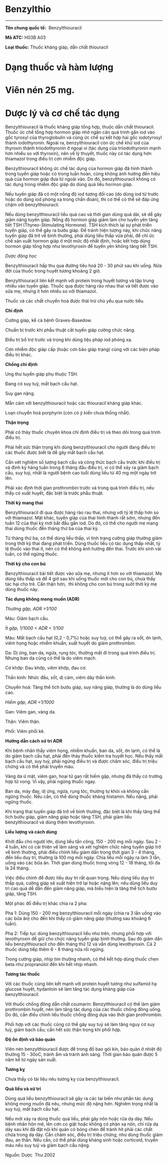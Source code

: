 # Benzylthio

---

**Tên chung quốc tế:**  Benzylthiouracil

**Mã ATC:** H03B A03

**Loại thuốc:** Thuốc kháng giáp, dẫn chất thiouracil

# Dạng thuốc và hàm lượng

# **Viên nén 25 mg.**

# Dược lý và cơ chế tác dụng

Benzylthiouracil là thuốc kháng giáp tổng hợp, thuộc dẫn chất thiouracil. Thuốc ức chế tổng hợp hormon giáp nhờ ngăn cản quá trình gắn iod vào gốc tyrosyl của thyroglobulin và cũng ức chế sự kết hợp hai gốc iodotyrosyl thành iodothyronin. Ngoài ra, benzylthiouracil còn ức chế khử iod của thyroxin thành triiodothyronin ở ngoại vi (tác dụng của triiodothyronin mạnh hơn nhiều so với thyroxin), nên về lý thuyết, thuốc này có tác dụng hơn thiamazol trong điều trị cơn nhiễm độc giáp.

Benzylthiouracil không ức chế tác dụng của hormon giáp đã hình thành trong tuyến giáp hoặc có trong tuần hoàn, cũng không ảnh hưởng đến hiệu quả của hormon giáp đưa từ ngoài vào. Do đó, benzylthiouracil không có tác dụng trong nhiễm độc giáp do dùng quá liều hormon giáp.

Nếu tuyến giáp đã có một nồng độ iod tương đối cao (do dùng iod từ trước hoặc do dùng iod phóng xạ trong chẩn đoán), thì cơ thể có thể sẽ đáp ứng chậm với benzylthiouracil.

Nếu dùng benzylthiouracil liều quá cao và thời gian dùng quá dài, sẽ dễ gây giảm năng tuyến giáp. Nồng độ hormon giáp giảm làm cho tuyến yên tăng tiết TSH (Thyreo-Stimulating Hormone). TSH kích thích lại sự phát triển tuyến giáp, có thể gây ra bướu giáp. Để tránh hiện tượng này, khi chức năng tuyến giáp đã trở về bình thường, phải dùng liều thấp vừa phải, để chỉ ức chế sản xuất hormon giáp ở một mức độ nhất định, hoặc kết hợp dùng hormon giáp tổng hợp như levothyroxin để tuyến yên không tăng tiết TSH.

_Dược động học_

Benzylthiouracil hấp thu qua đường tiêu hoá 20 - 30 phút sau khi uống. Nửa đời của thuốc trong huyết tương khoảng 2 giờ.

Benzylthiouracil liên kết mạnh với protein trong huyết tương và tập trung nhiều vào tuyến giáp. Thuốc qua được hàng rào nhau thai và tiết được vào sữa mẹ, nhưng ít hơn nhiều so với thiamazol.

Thuốc và các chất chuyển hoá được thải trừ chủ yếu qua nước tiểu.

**Chỉ định**

Cường giáp, kể cả bệnh Graves-Basedow.

Chuẩn bị trước khi phẫu thuật cắt tuyến giáp cường chức năng.

Điều trị bổ trợ trước và trong khi dùng liệu pháp iod phóng xạ.

Cơn nhiễm độc giáp cấp (hoặc cơn bão giáp trạng) cùng với các biện pháp điều trị khác.

**Chống chỉ định**

Ung thư tuyến giáp phụ thuộc TSH.

Đang có suy tuỷ, mất bạch cầu hạt.

Suy gan nặng.

Mẫn cảm với benzylthiouracil hoặc các thiouracil kháng giáp khác.

Loạn chuyển hoá porphyrin (còn có ý kiến chưa thống nhất).

**Thận trọng**

Phải có thày thuốc chuyên khoa chỉ định điều trị và theo dõi trong quá trình điều trị.

Phải hết sức thận trọng khi dùng benzylthiouracil cho người đang điều trị các thuốc được biết là dễ gây mất bạch cầu hạt.

Cần xét nghiệm số lượng bạch cầu và công thức bạch cầu trước khi điều trị và định kỳ hàng tuần trong 6 tháng đầu điều trị, vì có thể xảy ra giảm bạch cầu, suy tuỷ, nhất là người bệnh cao tuổi dùng liều từ 40 mg một ngày trở lên.

Phải xác định thời gian prothrombin trước và trong quá trình điều trị, nếu thấy có xuất huyết, đặc biệt là trước phẫu thuật.

**Thời kỳ mang thai**

Benzylthiouracil đi qua được hàng rào rau thai, nhưng với tỷ lệ thấp hơn so với thiamazol. Mặt khác, tuyến giáp của thai hình thành rất sớm, nhưng đến tuần 12 của thai kỳ mới bắt đầu gắn iod. Do đó, có thể cho người mẹ mang thai dùng thuốc đến tháng thứ ba của thai kỳ.

Từ tháng thứ ba, có thể dùng liều thấp, vì tình trạng cường giáp thường giảm trong thời kỳ thai đang phát triển. Dùng thuốc liều có tác dụng thấp nhất, tỷ lệ thuốc vào thai ít, nên có thể không ảnh hưởng đến thai. Trước khi sinh vài tuần, có thể ngừng thuốc.

**Thời kỳ cho con bú**

Benzylthiouracil bài tiết được vào sữa mẹ, nhưng ít hơn so với thiamazol. Mẹ dùng liều thấp và để 4 giờ sau khi uống thuốc mới cho con bú, chưa thấy tác hại cho trẻ. Cẩn thận hơn,  thì không cho con bú trong suốt thời kỳ mẹ dùng thuốc này.

**Tác dụng không mong muốn (ADR)**

_Thường gặp, ADR >1/100_

Máu: Giảm bạch cầu.

_Ít gặp, 1/1000 < ADR < 1/100_

Máu: Mất bạch cầu hạt (0,2 - 0,7%) hoặc suy tuỷ, có thể gây ra sốt, ớn lạnh, viêm họng hoặc nhiễm khuẩn; xuất huyết do giảm prothrombin.

Da: Dị ứng, ban da, ngứa, rụng tóc, thường mất đi trong quá trình điều trị. Nhưng ban da cũng có thể là do viêm mạch.

Cơ khớp: Đau khớp, viêm khớp, đau cơ.

Thần kinh: Nhức đầu, sốt, dị cảm, viêm dây thần kinh.

Chuyển hoá: Tăng thể tích bướu giáp, suy năng giáp, thường là do dùng liều cao.

_Hiếm gặp, ADR <1/1000_

Gan: Viêm gan, vàng da.

Thận: Viêm thận.

Phổi: Viêm phổi kẽ.

**Hướng dẫn cách xử trí ADR**

Khi bệnh nhân thấy viêm họng, nhiễm khuẩn, ban da, sốt, ớn lạnh, có thể là do giảm bạch cầu hạt, phải đến thày thuốc kiểm tra huyết học. Nếu thấy mất bạch cầu hạt, suy tuỷ, phải ngừng điều trị và được chăm sóc, điều trị triệu chứng và có thể phải truyền máu.

Vàng da ứ mật, viêm gan, hoại tử gan rất hiếm gặp, nhưng đã thấy có trường hợp tử vong. Vì vậy, phải ngừng thuốc ngay.

Ban da, mày đay, dị ứng, ngứa, rụng tóc, thường tự khỏi và không cần ngừng thuốc. Nếu cần, có thể dùng thuốc kháng histamin. Nếu nặng, phải ngừng thuốc.

Khi trạng thái tuyến giáp đã trở về bình thường, đặc biệt là khi thấy tăng thể tích bướu giáp, giảm năng giáp hoặc tăng TSH, phải giảm liều benzylthiouracil và dùng thêm levothyroxin.

**Liều lượng và cách dùng**

Khởi đầu cho người lớn, dùng liều tấn công, 150 - 200 mg mỗi ngày. Sau 2 - 4 tuần, khi có cải thiện về lâm sàng và xét nghiệm chức năng tuyến giáp trở về bình thường, phải điều chỉnh liều giảm dần trong thời gian 3 - 4 tháng, đến liều duy trì, thường là 100 mg mỗi ngày. Chia liều mỗi ngày ra làm 3 lần, uống vào các bữa ăn. Thời gian dùng thuốc trong vòng 12 - 18 tháng, tối đa là 24 tháng.

Việc điều chỉnh để được liều duy trì rất quan trọng. Nếu dùng liều duy trì thấp quá, cường giáp sẽ xuất hiện trở lại hoặc nặng lên; nếu dùng liều duy trì cao quá dễ dẫn đến giảm năng giáp, mà biểu hiện là tăng thể tích bướu giáp, tăng TSH.

Một phác đồ điều trị khác chia ra 2 pha:

Pha 1: Dùng 150 - 200 mg benzylthiouracil mỗi ngày (chia ra 3 lần uống vào các bữa ăn) cho đến khi thấy có giảm năng giáp (thường sau khoảng 6 tuần).

Pha 2: Tiếp tục dùng benzylthiouracil liều như trên, nhưng phối hợp với levothyroxin để giữ cho chức năng tuyến giáp bình thường. Sau đó giảm dần liều benzylthiouracil cho đến tháng thứ 12 và vẫn dùng levothyroxin. Cả 2 thuốc dùng tiếp thêm 6 - 8 tháng nữa rồi ngừng.

Trong cường giáp, nhịp tim thường nhanh, có thể kết hợp dùng thuốc chẹn beta như propranolol đến khi hết nhịp nhanh.

**Tương tác thuốc**

Với các thuốc cũng liên kết mạnh với protein huyết tương như sulfamid hạ glucose huyết, hydantoin sẽ làm tăng tác dụng kháng giáp của benzylthiouracil.

Với thuốc chống đông dẫn chất coumarin: Benzylthiouracil có thể làm giảm prothrombin huyết, nên làm tăng tác dụng của các thuốc chống đông uống. Do đó, cần điều chỉnh liều thuốc chống đông dựa vào thời gian prothrombin.

Phối hợp với các thuốc cũng có thể gây suy tuỷ sẽ làm tăng nguy cơ suy tuỷ, giảm bạch cầu; cần hết sức thận trọng khi phối hợp.

**Độ ổn định và bảo quản**

Viên nén benzylthiouracil được để trong đồ bao gói kín, bảo quản ở nhiệt độ thường 15 - 30oC, tránh ẩm và tránh ánh sáng. Thời gian bảo quản được 5 năm kể từ ngày sản xuất.

**Tương kỵ**

Chưa thấy có tài liệu nêu tương kỵ của benzylthiouracil.

**Quá liều và xử trí**

Dùng quá liều benzylthiouracil sẽ gây ra các tai biến như phần tác dụng không mong muốn đã nêu, nhưng mức độ nặng hơn. Nghiêm trọng nhất là suy tuỷ, mất bạch cầu hạt.

Nếu mới xảy ra dùng thuốc quá liều, phải gây nôn hoặc rửa dạ dày. Nếu bệnh nhân hôn mê, lên cơn co giật hoặc không có phản xạ nôn, chỉ rửa dạ dày sau khi đã đặt nội khí quản có bóng chèn để tránh hít phải các chất chứa trong dạ dày. Cần chăm sóc, điều trị triệu chứng, như dùng thuốc giảm đau, an thần. Nếu cần, có thể phải dùng kháng sinh hoặc corticoid, truyền máu nếu suy tuỷ và giảm bạch cầu nặng.

Nguồn: Dược  Thư 2002